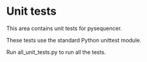 # Unit tests

This area contains unit tests for pysequencer.

These tests use the standard Python unittest module.

Run all_unit_tests.py to run all the tests.

